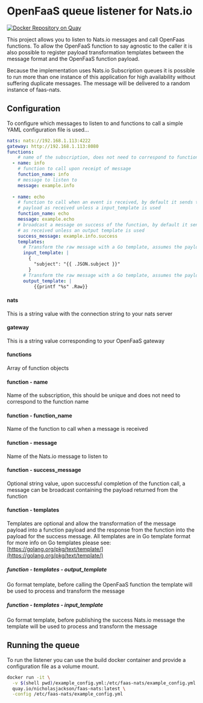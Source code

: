 # OpenFaaS queue listener for Nats.io
[![Docker Repository on Quay](https://quay.io/repository/nicholasjackson/faas-nats/status "Docker Repository on Quay")](https://quay.io/repository/nicholasjackson/faas-nats)

This project allows you to listen to Nats.io messages and call OpenFaas functions.  To allow the OpenFaaS function to say agnostic to the caller it is also possible to register payload transformation templates between the message format and the OpenFaaS function payload.

Because the implementation uses Nats.io Subscription queues it is possible to run more than one instance of this application for high availability without suffering duplicate messages.  The message will be delivered to a random instance of faas-nats.

## Configuration
To configure which messages to listen to and functions to call a simple YAML configuration file is used...

```yaml
nats: nats://192.168.1.113:4222
gateway: http://192.168.1.113:8080
functions:
    # name of the subscription, does not need to correspond to function name
  - name: info
    # function to call upon receipt of message
    function_name: info
    # message to listen to
    message: example.info
 
  - name: echo
    # function to call when an event is received, by default it sends the message
    # payload as received unless a input_template is used
    function_name: echo
    message: example.echo
    # broadcast a message on success of the function, by default it sends the payload
    # as received unless an output template is used
    success_message: example.info.success
    templates:
      # Transform the raw message with a Go template, assumes the payload is json
      input_template: |
        {
          "subject": "{{ .JSON.subject }}"
        }
      # Transform the raw message with a Go template, assumes the payload is json
      output_template: |
          {{printf "%s" .Raw}}
```

#### nats
This is a string value with the connection string to your nats server

#### gateway
This is a string value corresponding to your OpenFaaS gateway

#### functions
Array of function objects

#### function - name
Name of the subscription, this should be unique and does not need to correspond to the function name

#### function - function_name
Name of the function to call when a message is received

#### function - message
Name of the Nats.io message to listen to

#### function - success_message
Optional string value, upon successful completion of the function call, a message can be broadcast containing the payload returned from the function

#### function - templates
Templates are optional and allow the transformation of the message payload into a function payload and the response from the function into the payload for the
success message.
All templates are in Go template format for more info on Go templates please see: [https://golang.org/pkg/text/template/](https://golang.org/pkg/text/template/)

##### function - templates - output_template
Go format template, before calling the OpenFaaS function the template will be used to process and transform the message

##### function - templates - input_template
Go format template, before publishing the success Nats.io message the template will be used to process and transform the message

## Running the queue
To run the listener you can use the build docker container and provide a configuration file as a volume mount.

```bash
docker run -it \
  -v $(shell pwd)/example_config.yml:/etc/faas-nats/example_config.yml \
  quay.io/nicholasjackson/faas-nats:latest \
  -config /etc/faas-nats/example_config.yml
```
